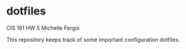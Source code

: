 # dotfiles
CIS 191 HW 5
Michelle Fergis

This repository keeps track of some important configuration dotfiles.


